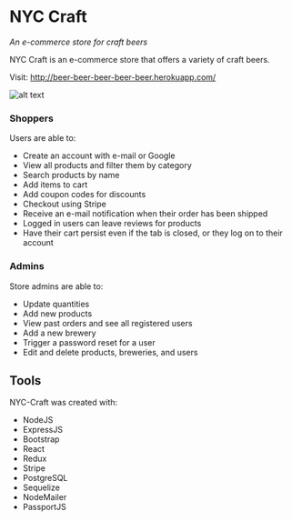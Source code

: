 # NYC Craft

*An e-commerce store for craft beers*

NYC Craft is an e-commerce store that offers a variety of craft beers.

Visit: http://beer-beer-beer-beer-beer.herokuapp.com/ 

![alt text](https://raw.githubusercontent.com/Grace-Shopper1710/graceShopper/imgs/NYCCraft.png)


### Shoppers

Users are able to:

* Create an account with e-mail or Google
* View all products and filter them by category
* Search products by name
* Add items to cart
* Add coupon codes for discounts
* Checkout using Stripe
* Receive an e-mail notification when their order has been shipped
* Logged in users can leave reviews for products
* Have their cart persist even if the tab is closed, or they log on to their account

### Admins

Store admins are able to:

* Update quantities
* Add new products
* View past orders and see all registered users
* Add a new brewery
* Trigger a password reset for a user
* Edit and delete products, breweries, and users

## Tools

NYC-Craft was created with:

* NodeJS
* ExpressJS
* Bootstrap
* React
* Redux
* Stripe
* PostgreSQL
* Sequelize
* NodeMailer
* PassportJS
